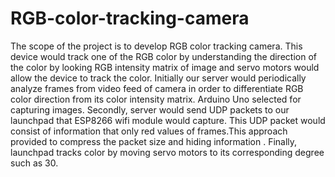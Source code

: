 # RGB-color-tracking-camera
The scope of the project is to develop RGB color tracking camera. This device
would track one of the RGB color by understanding the direction of the color by
looking RGB intensity matrix of image and servo motors would allow the device
to track the color.
Initially our server would periodically analyze frames from video feed of camera
in order to differentiate RGB color direction from its color intensity matrix.
Arduino Uno selected for capturing images. Secondly, server would send
UDP packets to our launchpad that ESP8266 wifi module would capture. This
UDP packet would consist of information that only red values of frames.This approach
provided to compress the packet size and hiding information . Finally,
launchpad tracks color by moving servo motors to its corresponding degree
such as 30.
